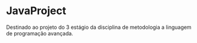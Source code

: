 # JavaProject
Destinado ao projeto do 3 estágio da disciplina de metodologia a linguagem de programação avançada.
